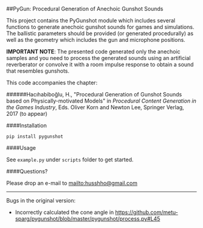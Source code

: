 ##PyGun: Procedural Generation of Anechoic Gunshot Sounds

This project contains the PyGunshot module which includes several functions to generate anechoic gunshot sounds for games and simulations. The ballistic parameters should be provided (or generated procedurally) as well as the geometry which includes the gun and microphone positions. 

**IMPORTANT NOTE**: The presented code generated only the anechoic samples and you need to process the generated sounds using an artificial reverberator or convolve it with a room impulse response to obtain a sound that resembles gunshots.   

This code accompanies the chapter:

######Hacıhabiboğlu, H., "Procedural Generation of Gunshot Sounds based on Physically-motivated Models" in *Procedural Content Generation in the Games Industry*, Eds. Oliver Korn and Newton Lee, Springer Verlag, 2017 (to appear)

####Installation

`pip install pygunshot`

####Usage

See `example.py` under `scripts` folder to get started.

####Questions?

Please drop an e-mail to <mailto:husshho@gmail.com>

-----

Bugs in the original version:
* Incorrectly calculated the cone angle in https://github.com/metu-sparg/pygunshot/blob/master/pygunshot/process.py#L45
